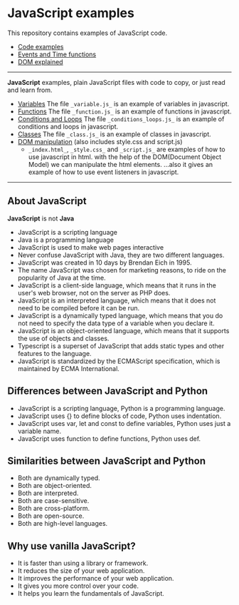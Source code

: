 # JavaScript examples
This repository contains examples of JavaScript code.
- [Code examples](docs/code_examples.md)
- [Events and Time functions](docs/events_and_time.md)
- [DOM explained](docs/DOM_examples.md)
***
**JavaScript** examples, plain JavaScript files with code to copy, or just read and learn from.
- [Variables](js/variables.js) The file `_variable.js_` is an example of variables in javascript.
- [Functions](js/functions.js) The file `_function.js_` is an example of functions in javascript.
- [Conditions and Loops](js/conditions_loops.js) The file `_conditions_loops.js_` is an example of conditions and loops in javascript.
- [Classes](js/class.js) The file `_class.js_` is an example of classes in javascript.
- [DOM manipulation](ex/DOM/index.html) (also includes style.css and script.js)
   - `_index.html_`, `_style.css_` and `_script.js_` are examples of how to use javascript in html. 
  with the help of the DOM(Document Object Model) we can manipulate the html elements.
  ...also it gives an example of how to use event listeners in javascript.
***
## About JavaScript
**JavaScript** is not **Java**
- JavaScript is a scripting language
- Java is a programming language
- JavaScript is used to make web pages interactive
- Never confuse JavaScript with Java, they are two different languages.
- JavaScript was created in 10 days by Brendan Eich in 1995.
- The name JavaScript was chosen for marketing reasons, to ride on the popularity of Java at the time.
- JavaScript is a client-side language, which means that it runs in the user's web browser, not on the server as PHP does.
- JavaScript is an interpreted language, which means that it does not need to be compiled before it can be run.
- JavaScript is a dynamically typed language, which means that you do not need to specify the data type of a variable when you declare it.
- JavaScript is an object-oriented language, which means that it supports the use of objects and classes.
- Typescript is a superset of JavaScript that adds static types and other features to the language.
- JavaScript is standardized by the ECMAScript specification, which is maintained by ECMA International.

## Differences between JavaScript and Python
- JavaScript is a scripting language, Python is a programming language.
- JavaScript uses {} to define blocks of code, Python uses indentation.
- JavaScript uses var, let and const to define variables, Python uses just a variable name.
- JavaScript uses function to define functions, Python uses def.

## Similarities between JavaScript and Python
- Both are dynamically typed.
- Both are object-oriented.
- Both are interpreted.
- Both are case-sensitive.
- Both are cross-platform.
- Both are open-source.
- Both are high-level languages.

## Why use vanilla JavaScript?
- It is faster than using a library or framework.
- It reduces the size of your web application.
- It improves the performance of your web application.
- It gives you more control over your code.
- It helps you learn the fundamentals of JavaScript.
